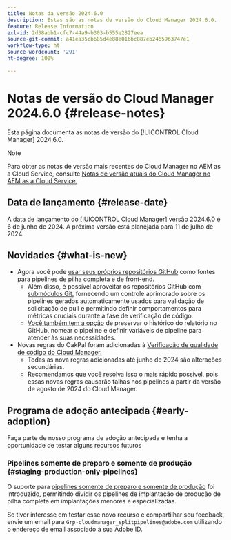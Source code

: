 ```yaml
---
title: Notas da versão 2024.6.0
description: Estas são as notas de versão do Cloud Manager 2024.6.0.
feature: Release Information
exl-id: 2d38abb1-cfc7-44a9-b303-b555e2827eea
source-git-commit: a41ea35cb685d4e88e016bc887eb2465963747e1
workflow-type: ht
source-wordcount: '291'
ht-degree: 100%

---
```



# Notas de versão do Cloud Manager 2024.6.0 {#release-notes}

Esta página documenta as notas de versão do [!UICONTROL Cloud Manager] 2024.6.0.

>[!NOTE]
>
>Para obter as notas de versão mais recentes do Cloud Manager no AEM as a Cloud Service, consulte [Notas de versão atuais do Cloud Manager no AEM as a Cloud Service.](https://experienceleague.adobe.com/docs/experience-manager-cloud-service/content/implementing/using-cloud-manager/release-notes-cloud-manager/release-notes-cm-current.html?lang=pt-BR)

## Data de lançamento {#release-date}

A data de lançamento do [!UICONTROL Cloud Manager] versão 2024.6.0 é 6 de junho de 2024. A próxima versão está planejada para 11 de julho de 2024.

## Novidades {#what-is-new}

* Agora você pode [usar seus próprios repositórios GitHub](/help/managing-code/private-repositories.md) como fontes para pipelines de pilha completa e de front-end.
   * Além disso, é possível aproveitar os repositórios GitHub com [submódulos Git,](/help/managing-code/git-submodules.md) fornecendo um controle aprimorado sobre os pipelines gerados automaticamente usados para validação de solicitação de pull e permitindo definir comportamentos para métricas cruciais durante a fase de verificação de código.
   * [Você também tem a opção](/help/managing-code/github-check-config.md) de preservar o histórico do relatório no GitHub, nomear o pipeline e definir variáveis de pipeline para atender às suas necessidades.
* Novas regras do OakPal foram adicionadas à [Verificação de qualidade de código do Cloud Manager.](/help/using/custom-code-quality-rules.md#oakpal-ui-content-package)
   * Todas as nova regras adicionadas até junho de 2024 são alterações secundárias.
   * Recomendamos que você resolva isso o mais rápido possível, pois essas novas regras causarão falhas nos pipelines a partir da versão de agosto de 2024 do Cloud Manager.

## Programa de adoção antecipada {#early-adoption}

Faça parte de nosso programa de adoção antecipada e tenha a oportunidade de testar alguns recursos futuros

### Pipelines somente de preparo e somente de produção {#staging-production-only-pipelines}

O suporte para [pipelines somente de preparo e somente de produção](/help/using/stage-prod-only.md) foi introduzido, permitindo dividir os pipelines de implantação de produção de pilha completa em implantações menores e especializadas.

Se tiver interesse em testar esse novo recurso e compartilhar seu feedback, envie um email para `Grp-cloudmanager_splitpipelines@adobe.com` utilizando o endereço de email associado à sua Adobe ID.
